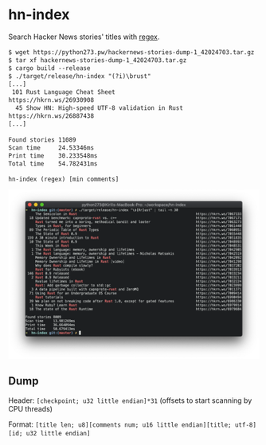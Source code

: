 # hn-index

Search Hacker News stories' titles with [regex](https://docs.rs/regex/1.7.1/regex/index.html#syntax).

```
$ wget https://python273.pw/hackernews-stories-dump-1_42024703.tar.gz
$ tar xf hackernews-stories-dump-1_42024703.tar.gz
$ cargo build --release
$ ./target/release/hn-index "(?i)\brust"
[...]
 101 Rust Language Cheat Sheet                                                        https://hkrn.ws/26930908
  45 Show HN: High-speed UTF-8 validation in Rust                                     https://hkrn.ws/26887438
[...]

Found stories 11089
Scan time     24.53346ms
Print time    30.233548ms
Total time    54.782431ms
```

`hn-index (regex) [min comments]`

![](./term.png)

## Dump

Header: `[checkpoint; u32 little endian]*31` (offsets to start scanning by CPU threads)

Format: `[title len; u8][comments num; u16 little endian][title; utf-8][id; u32 little endian]`
